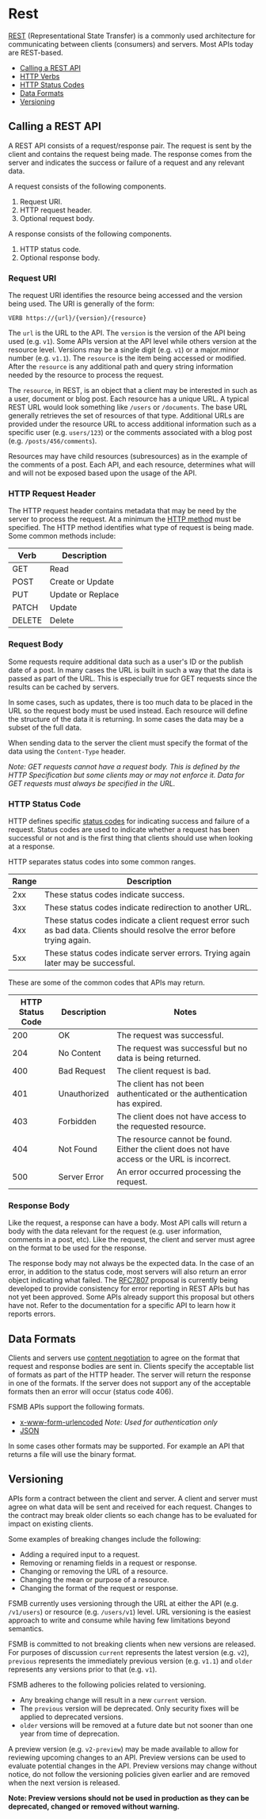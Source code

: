 # Rest

[REST](https://en.wikipedia.org/wiki/Representational_state_transfer) (Representational State Transfer) is a commonly used architecture for communicating between clients (consumers) and servers. Most APIs today are REST-based.

- [Calling a REST API](#calling-a-rest-api)
- [HTTP Verbs](#http-request-header)
- [HTTP Status Codes](#http-status-code)
- [Data Formats](#data-formats)
- [Versioning](#versioning)  
  
## Calling a REST API

A REST API consists of a request/response pair. The request is sent by the client and contains the request being made. The response comes from the server and indicates the success or failure of a request and any relevant data.

A request consists of the following components.
1. Request URI.
1. HTTP request header.
1. Optional request body.

A response consists of the following components.
1. HTTP status code.
1. Optional response body.

### Request URI

The request URI identifies the resource being accessed and the version being used. The URI is generally of the form:

```shell
VERB https://{url}/{version}/{resource}
```

The `url` is the URL to the API. The `version` is the version of the API being used (e.g. `v1`). Some APIs version at the API level while others version at the resource level. Versions may be a single digit (e.g. `v1`) or a major.minor number (e.g. `v1.1`). The `resource` is the item being accessed or modified. After the `resource` is any additional path and query string information needed by the resource to process the request.

The `resource`, in REST, is an object that a client may be interested in such as a user, document or blog post. Each resource has a unique URL. A typical REST URL would look something like `/users` or `/documents`. The base URL generally retrieves the set of resources of that type. Additional URLs are provided under the resource URL to access additional information such as a specific user (e.g. `users/123`) or the comments associated with a blog post (e.g. `/posts/456/comments`).

Resources may have child resources (subresources) as in the example of the comments of a post. Each API, and each resource, determines what will and will not be exposed based upon the usage of the API.

### HTTP Request Header

The HTTP request header contains metadata that may be need by the server to process the request. At a minimum the [HTTP method](https://developer.mozilla.org/en-US/docs/Web/HTTP/Methods) must be specified. The HTTP method identifies what type of request is being made. Some common methods include:

| Verb | Description |
| - | - |
| GET | Read |
| POST | Create or Update |
| PUT | Update or Replace |
| PATCH | Update |
| DELETE | Delete |

### Request Body

Some requests require additional data such as a user's ID or the publish date of a post. In many cases the URL is built in such a way that the data is passed as part of the URL. This is especially true for GET requests since the results can be cached by servers. 

In some cases, such as updates, there is too much data to be placed in the URL so the request body must be used instead. Each resource will define the structure of the data it is returning. In some cases the data may be a subset of the full data.

When sending data to the server the client must specify the format of the data using the `Content-Type` header.

*Note: GET requests cannot have a request body. This is defined by the HTTP Specification but some clients may or may not enforce it. Data for GET requests must always be specified in the URL.*

### HTTP Status Code

HTTP defines specific [status codes](https://www.w3.org/Protocols/rfc2616/rfc2616-sec10.html) for indicating success and failure of a request. Status codes are used to indicate whether a request has been successful or not and is the first thing that clients should use when looking at a response. 

HTTP separates status codes into some common ranges.

| Range | Description |
| - | - |
| 2xx | These status codes indicate success. |
| 3xx | These status codes indicate redirection to another URL. |
| 4xx | These status codes indicate a client request error such as bad data. Clients should resolve the error before trying again. |
| 5xx | These status codes indicate server errors. Trying again later may be successful. |

These are some of the common codes that APIs may return.

| HTTP Status Code | Description | Notes
| - | - | - |
| 200 | OK | The request was successful. |
| 204 | No Content | The request was successful but no data is being returned. |
| 400 | Bad Request | The client request is bad. |
| 401 | Unauthorized | The client has not been authenticated or the authentication has expired. |
| 403 | Forbidden | The client does not have access to the requested resource. |
| 404 | Not Found | The resource cannot be found. Either the client does not have access or the URL is incorrect. |
| 500 | Server Error | An error occurred processing the request. |

### Response Body

Like the request, a response can have a body. Most API calls will return a body with the data relevant for the request (e.g. user information, comments in a post, etc). Like the request, the client and server must agree on the format to be used for the response. 

The response body may not always be the expected data. In the case of an error, in addition to the status code, most servers will also return an error object indicating what failed. The [RFC7807](https://tools.ietf.org/html/rfc7807) proposal is currently being developed to provide consistency for error reporting in REST APIs but has not yet been approved. Some APIs already support this proposal but others have not. Refer to the documentation for a specific API to learn how it reports errors. 

## Data Formats

Clients and servers use [content negotiation](https://developer.mozilla.org/en-US/docs/Web/HTTP/Content_negotiation) to agree on the format that request and response bodies are sent in. Clients specify the acceptable list of formats as part of the HTTP header. The server will return the response in one of the formats. If the server does not support any of the acceptable formats then an error will occur (status code 406).

FSMB APIs support the following formats.

- [x-www-form-urlencoded](https://developer.mozilla.org/en-US/docs/Web/HTTP/Methods/POST) *Note: Used for authentication only*
- [JSON](https://www.json.org/)

In some cases other formats may be supported. For example an API that returns a file will use the binary format.

## Versioning

APIs form a contract between the client and server. A client and server must agree on what data will be sent and received for each request. Changes to the contract may break older clients so each change has to be evaluated for impact on existing clients. 

Some examples of breaking changes include the following:

- Adding a required input to a request.
- Removing or renaming fields in a request or response.
- Changing or removing the URL of a resource.
- Changing the mean or purpose of a resource.
- Changing the format of the request or response.

FSMB currently uses versioning through the URL at either the API (e.g. `/v1/users`) or resource (e.g. `/users/v1`) level. URL versioning is the easiest approach to write and consume while having few limitations beyond semantics. 

FSMB is committed to not breaking clients when new versions are released. For purposes of discussion `current` represents the latest version (e.g. `v2`), `previous` represents the immediately previous version (e.g. `v1.1`) and `older` represents any versions prior to that (e.g. `v1`).

FSMB adheres to the following policies related to versioning.

- Any breaking change will result in a new `current` version.
- The `previous` version will be deprecated. Only security fixes will be applied to deprecated versions.
- `older` versions will be removed at a future date but not sooner than one year from time of deprecation.

A preview version (e.g. `v2-preview`) may be made available to allow for reviewing upcoming changes to an API. Preview versions can be used to evaluate potential changes in the API. Preview versions may change without notice, do not follow the versioning policies given earlier and are removed when the next version is released.

**Note: Preview versions should not be used in production as they can be deprecated, changed or removed without warning.**
